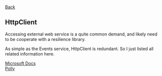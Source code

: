 [Back](../dotnet_core.md)

## HttpClient 

Accessing external web service is a quite common demand, and likely need to be cooperate with a resilience library.

As simple as the Events service, HttpClient is redundant. So I just listed all related information here.

[Microsoft Docs](https://docs.microsoft.com/en-us/aspnet/core/fundamentals/http-requests?view=aspnetcore-2.1)  
[Polly](https://github.com/App-vNext/Polly/wiki/Polly-and-HttpClientFactory)